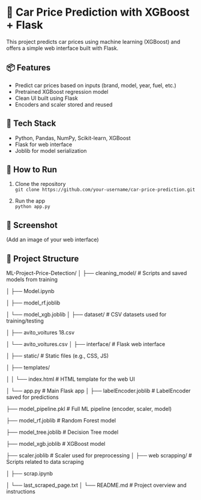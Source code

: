 # 🚗 Car Price Prediction with XGBoost + Flask

This project predicts car prices using machine learning (XGBoost) and offers a simple web interface built with Flask.

## 📦 Features

- Predict car prices based on inputs (brand, model, year, fuel, etc.)
- Pretrained XGBoost regression model
- Clean UI built using Flask
- Encoders and scaler stored and reused

## 🧠 Tech Stack

- Python, Pandas, NumPy, Scikit-learn, XGBoost
- Flask for web interface
- Joblib for model serialization

## 🏁 How to Run

1. Clone the repository  
   `git clone https://github.com/your-username/car-price-prediction.git`

2. Run the app  
   `python app.py`

## 📸 Screenshot

(Add an image of your web interface)

## 📁 Project Structure

ML-Project-Price-Detection/
│
├── cleaning_model/ # Scripts and saved models from training

│ ├── Model.ipynb

│ ├── model_rf.joblib

│ └── model_xgb.joblib
│
├── dataset/ # CSV datasets used for training/testing

│ ├── avito_voitures 18.csv

│ └── avito_voitures.csv
│
├── interface/ # Flask web interface

│ ├── static/ # Static files (e.g., CSS, JS)

│ ├── templates/

│ │ └── index.html # HTML template for the web UI

│ └── app.py # Main Flask app
│
├── labelEncoder.joblib # LabelEncoder saved for predictions

├── model_pipeline.pkl # Full ML pipeline (encoder, scaler, model)

├── model_rf.joblib # Random Forest model

├── model_tree.joblib # Decision Tree model

├── model_xgb.joblib # XGBoost model

├── scaler.joblib # Scaler used for preprocessing
│
├── web scrapping/ # Scripts related to data scraping

│ ├── scrap.ipynb

│ └── last_scraped_page.txt
│
└── README.md # Project overview and instructions





